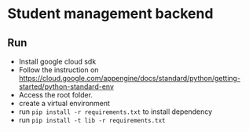 # Student management backend


## Run
- Install google cloud sdk
- Follow the instruction on <https://cloud.google.com/appengine/docs/standard/python/getting-started/python-standard-env>
- Access the root folder.
- create a virtual environment
- run `pip install -r requirements.txt` to install dependency
- run `pip install -t lib -r requirements.txt`